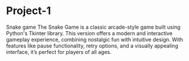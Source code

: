 # Project-1

Snake game
The Snake Game is a classic arcade-style game built using Python's Tkinter library. This version offers a modern and interactive gameplay experience, combining nostalgic fun with intuitive design. With features like pause functionality, retry options, and a visually appealing interface, it’s perfect for players of all ages.
